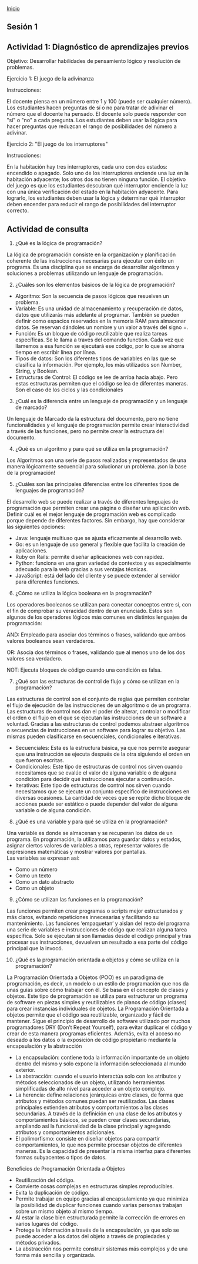 <!-- No borrar o modificar -->
[Inicio](./index.md)

## Sesión 1 


<!-- Su documentación aquí -->

## Actividad 1: Diagnóstico de aprendizajes previos

Objetivo: Desarrollar habilidades de pensamiento lógico y resolución de problemas.

Ejercicio 1: El juego de la adivinanza

Instrucciones:

El docente piensa en un número entre 1 y 100 (puede ser cualquier número).
Los estudiantes hacen preguntas de sí o no para tratar de adivinar el número que el docente ha pensado.
El docente solo puede responder con "sí" o "no" a cada pregunta.
Los estudiantes deben usar la lógica para hacer preguntas que reduzcan el rango de posibilidades del número a adivinar.

Ejercicio 2: "El juego de los interruptores"

Instrucciones:

En la habitación hay tres interruptores, cada uno con dos estados: encendido o apagado.
Solo uno de los interruptores enciende una luz en la habitación adyacente; los otros dos no tienen ninguna función.
El objetivo del juego es que los estudiantes descubran qué interruptor enciende la luz con una única verificación del estado en la habitación adyacente.
Para lograrlo, los estudiantes deben usar la lógica y determinar qué interruptor deben encender para reducir el rango de posibilidades del interruptor correcto.

## Actividad de consulta

1.	¿Qué es la lógica de programación? 

La lógica de programación consiste en la organización y planificación coherente de las instrucciones necesarias para ejecutar con éxito un programa.
Es una disciplina que se encarga de desarrollar algoritmos y soluciones a problemas utilizando un lenguaje de programación. 

2.	¿Cuáles son los elementos básicos de la lógica de programación?
-	Algoritmo: Son la secuencia de pasos lógicos que resuelven un problema. 
-	Variable: Es una unidad de almacenamiento y recuperación de datos, datos que utilizarás más adelante al programar. También se pueden definir como espacios reservados en la memoria RAM para almacenar datos. Se reservan dándoles un nombre y un valor a través del signo =. 
-	Función: Es un bloque de código reutilizable que realiza tareas específicas. Se le llama a través del comando function. Cada vez que llamemos a esa función se ejecutará ese código, por lo que se ahorra tiempo en escribir línea por línea.
-	Tipos de datos: Son los diferentes tipos de variables en las que se clasifica la información. Por ejemplo, los más utilizados son Number, String, y Boolean.
-	Estructuras de Control: El código se lee de arriba hacia abajo. Pero estas estructuras permiten que el código se lea de diferentes maneras. Son el caso de los ciclos y las condicionales

3.	¿Cuál es la diferencia entre un lenguaje de programación y un lenguaje de marcado?

Un lenguaje de Marcado da la estructura del documento, pero no tiene funcionalidades y el lenguaje de programación permite crear interactividad a través de las funciones, pero no permite crear la estructura del documento.

4.	¿Qué es un algoritmo y para qué se utiliza en la programación?

Los Algoritmos son una serie de pasos realizados y representados de una manera lógicamente secuencial para solucionar un problema. ¡son la base de la programación! 

5.	¿Cuáles son las principales diferencias entre los diferentes tipos de lenguajes de programación?

El desarrollo web se puede realizar a través de diferentes lenguajes de programación que permiten crear una página o diseñar una aplicación web. Definir cuál es el mejor lenguaje de programación web es complicado porque depende de diferentes factores.  Sin embargo, hay que considerar las siguientes opciones: 
-	Java: lenguaje multiuso que se ajusta eficazmente al desarrollo web. 
-	Go: es un lenguaje de uso general y flexible que facilita la creación de aplicaciones. 
-	Ruby on Rails: permite diseñar aplicaciones web con rapidez. 
-	Python: funciona en una gran variedad de contextos y es especialmente adecuado para la web gracias a sus ventajas técnicas. 
-	JavaScript: está del lado del cliente y se puede extender al servidor para diferentes funciones.

6.	¿Cómo se utiliza la lógica booleana en la programación?

Los operadores booleanos se utilizan para conectar conceptos entre sí, con el fin de comprobar su veracidad dentro de un enunciado.
Estos son algunos de los operadores lógicos más comunes en distintos lenguajes de programación:

AND: Empleado para asociar dos términos o frases, validando que ambos valores booleanos sean verdaderos.

OR: Asocia dos términos o frases, validando que al menos uno de los dos valores sea verdadero.

NOT: Ejecuta bloques de código cuando una condición es falsa.

7.	¿Qué son las estructuras de control de flujo y cómo se utilizan en la programación?

Las estructuras de control son el conjunto de reglas que permiten controlar el flujo de ejecución de las instrucciones de un algoritmo o de un programa.
Las estructuras de control nos dan el poder de alterar, controlar o modificar el orden o el flujo en el que se ejecutan las instrucciones de un software a voluntad. Gracias a las estructuras de control podemos abstraer algoritmos o secuencias de instrucciones en un software para lograr su objetivo. 
Las mismas pueden clasificarse en secuenciales, condicionales e iterativas.
-	Secuenciales: Esta es la estructura básica, ya que nos permite asegurar que una instrucción se ejecuta después de la otra siguiendo el orden en que fueron escritas.
-	Condicionales: Este tipo de estructuras de control nos sirven cuando necesitamos que se evalúe el valor de alguna variable o de alguna condición para decidir qué instrucciones ejecutar a continuación.
-	Iterativas: Este tipo de estructuras de control nos sirven cuando necesitamos que se ejecute un conjunto específico de instrucciones en diversas ocasiones. La cantidad de veces que se repite dicho bloque de acciones puede ser estático o puede depender del valor de alguna variable o de alguna condición.

8.	¿Qué es una variable y para qué se utiliza en la programación?

Una variable es donde se almacenan y se recuperan los datos de un programa. En programación, la utilizamos para guardar datos y estados, asignar ciertos valores de variables a otras, representar valores de expresiones matemáticas y mostrar valores por pantallas.  
Las variables se expresan así: 
-	Como un número
-	Como un texto 
-	Como un dato abstracto 
-	Como un objeto

9.	¿Cómo se utilizan las funciones en la programación?

Las funciones permiten crear programas o scripts mejor estructurados y más claros, evitando repeticiones innecesarias y facilitando su mantenimiento.
Las funciones ’empaquetan’ y aislan del resto del programa una serie de variables e instrucciones de código que realizan alguna tarea específica. Solo se ejecutan si son llamadas desde el código principal y tras procesar sus instrucciones, devuelven un resultado a esa parte del código principal que la invocó.

10.	¿Qué es la programación orientada a objetos y cómo se utiliza en la programación?

La Programación Orientada a Objetos (POO) es un paradigma de programación, es decir, un modelo o un estilo de programación que nos da unas guías sobre cómo trabajar con él. Se basa en el concepto de clases y objetos. Este tipo de programación se utiliza para estructurar un programa de software en piezas simples y reutilizables de planos de código (clases) para crear instancias individuales de objetos.
La Programación Orientada a objetos permite que el código sea reutilizable, organizado y fácil de mantener. Sigue el principio de desarrollo de software utilizado por muchos programadores DRY (Don’t Repeat Yourself), para evitar duplicar el código y crear de esta manera programas eficientes. Además, evita el acceso no deseado a los datos o la exposición de código propietario mediante la encapsulación y la abstracción
-	La encapsulación: contiene toda la información importante de un objeto dentro del mismo y solo expone la información seleccionada al mundo exterior. 
-	La abstracción: cuando el usuario interactúa solo con los atributos y métodos seleccionados de un objeto, utilizando herramientas simplificadas de alto nivel para acceder a un objeto complejo.
-	La herencia: define relaciones jerárquicas entre clases, de forma que atributos y métodos comunes puedan ser reutilizados. Las clases principales extienden atributos y comportamientos a las clases secundarias. A través de la definición en una clase de los atributos y comportamientos básicos, se pueden crear clases secundarias, ampliando así la funcionalidad de la clase principal y agregando atributos y comportamientos adicionales.
-	El polimorfismo: consiste en diseñar objetos para compartir comportamientos, lo que nos permite procesar objetos de diferentes maneras. Es la capacidad de presentar la misma interfaz para diferentes formas subyacentes o tipos de datos. 

Beneficios de Programación Orientada a Objetos

-	Reutilización del código.
-	Convierte cosas complejas en estructuras simples reproducibles.
-	Evita la duplicación de código.
-	Permite trabajar en equipo gracias al encapsulamiento ya que minimiza la posibilidad de duplicar funciones cuando varias personas trabajan sobre un mismo objeto al mismo tiempo.
-	Al estar la clase bien estructurada permite la corrección de errores en varios lugares del código.
-	Protege la información a través de la encapsulación, ya que solo se puede acceder a los datos del objeto a través de propiedades y métodos privados.
-	La abstracción nos permite construir sistemas más complejos y de una forma más sencilla y organizada.




